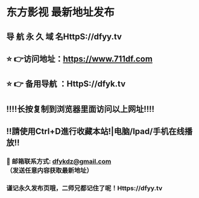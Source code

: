 # 东方影视 最新地址发布 
## 导 航 永 久 域 名HttpS://dfyy.tv
## ⭐️ 👉访问地址：https://www.711df.com
## ⭐️ 👉 备用导航 ：HttpS://dfyk.tv
## ‼️‼️长按复制到浏览器里面访问以上网址‼️‼️ 
## ‼️請使用Ctrl+D進行收藏本站!|电脑/Ipad/手机在线播放‼️  
### 📧 邮箱联系方式: dfykdz@gmail.com （发送任意内容获取最新地址）
### 谨记永久发布页哦，二师兄都记住了呢！Https://dfyy.tv
